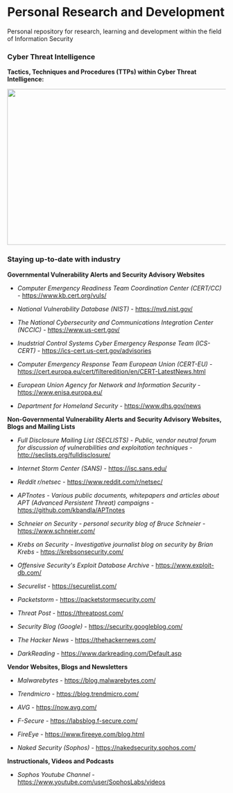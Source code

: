 # Personal Research and Development
Personal repository for research, learning and development within the field of Information Security

### Cyber Threat Intelligence
**Tactics, Techniques and Procedures (TTPs) within Cyber Threat Intelligence:**

<p align="center">
<img src="https://image.slidesharecdn.com/defcon30-170801154000/95/ms-just-gave-the-blue-team-tactical-nukes-and-how-red-teams-need-to-adapt-defcon-25-6-638.jpg?cb=1501605155" width="638" height="359"></img>
</p>

### Staying up-to-date with industry


**Governmental Vulnerability Alerts and Security Advisory Websites**

* *Computer Emergency Readiness Team Coordination Center (CERT/CC)* - https://www.kb.cert.org/vuls/

* *National Vulnerability Database (NIST)* - https://nvd.nist.gov/

* *The National Cybersecurity and Communications Integration Center (NCCIC)* - https://www.us-cert.gov/

* *Inudstrial Control Systems Cyber Emergency Response Team (ICS-CERT)* - https://ics-cert.us-cert.gov/advisories

* *Computer Emergency Response Team European Union (CERT-EU)* - https://cert.europa.eu/cert/filteredition/en/CERT-LatestNews.html

* *European Union Agency for Network and Information Security* - https://www.enisa.europa.eu/

* *Department for Homeland Security* - https://www.dhs.gov/news

**Non-Governmental Vulnerability Alerts and Security Advisory Websites, Blogs and Mailing Lists**

* *Full Disclosure Mailing List (SECLISTS) - Public, vendor neutral forum for discussion of vulnerabilities and exploitation techniques* - http://seclists.org/fulldisclosure/

* *Internet Storm Center (SANS)* - https://isc.sans.edu/

* *Reddit r/netsec* - https://www.reddit.com/r/netsec/

* *APTnotes - Various public documents, whitepapers and articles about APT (Advanced Persistent Threat) campaigns* -https://github.com/kbandla/APTnotes

* *Schneier on Security - personal security blog of Bruce Schneier* - https://www.schneier.com/

* *Krebs on Security - Investigative journalist blog on security by Brian Krebs* - https://krebsonsecurity.com/

* *Offensive Security's Exploit Database Archive* - https://www.exploit-db.com/

* *Securelist* - https://securelist.com/

* *Packetstorm* - https://packetstormsecurity.com/

* *Threat Post* - https://threatpost.com/

* *Security Blog (Google)* - https://security.googleblog.com/

* *The Hacker News* - https://thehackernews.com/

* *DarkReading* - https://www.darkreading.com/Default.asp


**Vendor Websites, Blogs and Newsletters**

* *Malwarebytes* - https://blog.malwarebytes.com/

* *Trendmicro* - https://blog.trendmicro.com/

* *AVG* - https://now.avg.com/

* *F-Secure* - https://labsblog.f-secure.com/

* *FireEye* - https://www.fireeye.com/blog.html

* *Naked Security (Sophos)* - https://nakedsecurity.sophos.com/

**Instructionals, Videos and Podcasts**

* *Sophos Youtube Channel* - https://www.youtube.com/user/SophosLabs/videos

